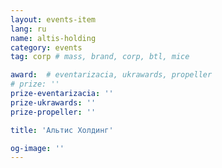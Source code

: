 ```yaml
---
layout: events-item
lang: ru
name: altis-holding
category: events
tag: corp # mass, brand, corp, btl, mice

award:  # eventarizacia, ukrawards, propeller
# prize: ''
prize-eventarizacia: ''
prize-ukrawards: ''
prize-propeller: ''

title: 'Альтис Холдинг'

og-image: ''
---
```

